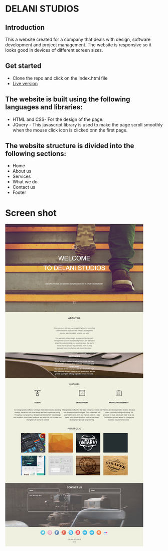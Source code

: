 # DELANI STUDIOS
## Introduction
This a website created for a company that deals with design, software development and project management. The website is responsive so it looks good in devices of different screen sizes.
## Get started
- Clone the repo and click on the index.html file
- [Live version](https://iansang.github.io/delani-studios/)
## The website is built using the following languages and libraries:
- HTML and CSS- For the design of the page.
- JQuery - This javascript library is used to make the page scroll smoothly when the mouse click icon is clicked onn the first page.

## The website structure is divided into the following sections:
- Home
- About us
- Services
- What we do
- Contact us
- Footer

# Screen shot
![Screen Shot](./assets/screen_shot.png)
